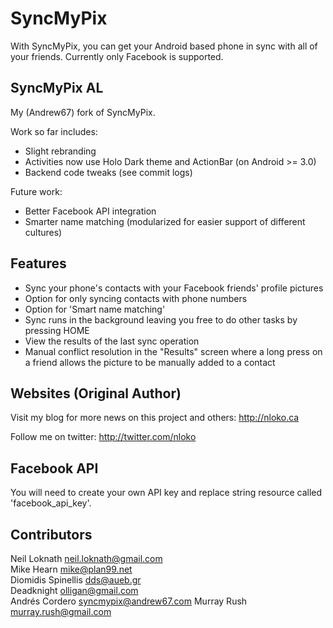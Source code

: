 SyncMyPix
=========

With SyncMyPix, you can get your Android based phone in sync with all of your friends.
Currently only Facebook is supported.

SyncMyPix AL
------------

My (Andrew67) fork of SyncMyPix.

Work so far includes:
- Slight rebranding
- Activities now use Holo Dark theme and ActionBar (on Android >= 3.0)
- Backend code tweaks (see commit logs)

Future work:
- Better Facebook API integration
- Smarter name matching (modularized for easier support of different cultures)

Features
--------

- Sync your phone's contacts with your Facebook friends' profile pictures
- Option for only syncing contacts with phone numbers
- Option for 'Smart name matching'  
- Sync runs in the background leaving you free to do other tasks by pressing HOME
- View the results of the last sync operation 
- Manual conflict resolution in the "Results" screen where a long press on a friend allows the picture to be manually added to a contact

Websites (Original Author)
--------------------------

Visit my blog for more news on this project and others: 
http://nloko.ca

Follow me on twitter:
http://twitter.com/nloko

Facebook API
------------

You will need to create your own API key and replace string resource
called 'facebook_api_key'.

Contributors
------------

Neil Loknath <neil.loknath@gmail.com>  
Mike Hearn <mike@plan99.net>  
Diomidis Spinellis <dds@aueb.gr>  
Deadknight <olligan@gmail.com>  
Andrés Cordero <syncmypix@andrew67.com>
Murray Rush <murray.rush@gmail.com>
